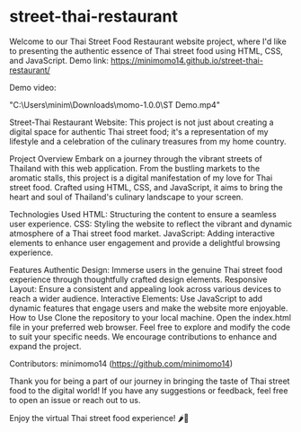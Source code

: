 # street-thai-restaurant
Welcome to our Thai Street Food Restaurant website project, where I'd like to presenting the authentic essence of Thai street food using HTML, CSS, and JavaScript.
Demo link: https://minimomo14.github.io/street-thai-restaurant/

Demo video: 

"C:\Users\minim\Downloads\momo-1.0.0\ST Demo.mp4"


Street-Thai Restaurant Website: 
This project is not just about creating a digital space for authentic Thai street food; it's a representation of my lifestyle and a celebration of the culinary treasures from my home country.

Project Overview
Embark on a journey through the vibrant streets of Thailand with this web application. From the bustling markets to the aromatic stalls, this project is a digital manifestation of my love for Thai street food. Crafted using HTML, CSS, and JavaScript, it aims to bring the heart and soul of Thailand's culinary landscape to your screen.

Technologies Used
HTML: Structuring the content to ensure a seamless user experience.
CSS: Styling the website to reflect the vibrant and dynamic atmosphere of a Thai street food market.
JavaScript: Adding interactive elements to enhance user engagement and provide a delightful browsing experience.

Features
Authentic Design: Immerse users in the genuine Thai street food experience through thoughtfully crafted design elements.
Responsive Layout: Ensure a consistent and appealing look across various devices to reach a wider audience.
Interactive Elements: Use JavaScript to add dynamic features that engage users and make the website more enjoyable.
How to Use
Clone the repository to your local machine.
Open the index.html file in your preferred web browser.
Feel free to explore and modify the code to suit your specific needs. We encourage contributions to enhance and expand the project.

Contributors: minimomo14 (https://github.com/minimomo14)


Thank you for being a part of our journey in bringing the taste of Thai street food to the digital world! If you have any suggestions or feedback, feel free to open an issue or reach out to us.

Enjoy the virtual Thai street food experience! 🌶🍜
